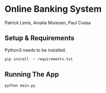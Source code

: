 # Online Banking System

Patrick Lenis, Amalia Muresan, Paul Cvasa

## Setup & Requirements

Python3 needs to be installed.

```bash
pip install -r requirements.txt
```

## Running The App

```bash
python main.py
```
